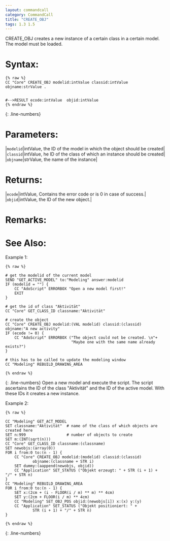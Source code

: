 ```yaml
---
layout: commandcall
category: CommandCall
title: "CREATE_OBJ"
tags: 1.3 1.5
---
```


CREATE_OBJ creates a new instance of a certain class in a certain model. The model must be loaded.

# Syntax:  

```adoscript
{% raw %}
CC "Core" CREATE_OBJ modelid:intValue classid:intValue objname:strValue .


#-->RESULT ecode:intValue  objid:intValue
{% endraw %}
```
{: .line-numbers}

# Parameters:  

|`modelid`|intValue, the ID of the model in which the object should be created|
|`classid`|intValue, he ID of the class of which an instance should be created|
|`objname`|strValue, the name of the instance|

# Returns:  

|`ecode`|intValue, Contains the error code or is 0 in case of success.|
|`objid`|intValue, the ID of the new object.|

# Remarks:



# See Also:  



Example 1:

```adoscript
{% raw %}

# get the modelid of the current model
SEND "GET_ACTIVE_MODEL" to:"Modeling" answer:modelid
IF (modelid = "") {
    CC "AdoScript" ERRORBOX "Open a new model first!"
    EXIT
}

# get the id of class "Aktivität"
CC "Core" GET_CLASS_ID classname:"Aktivität"

# create the object
CC "Core" CREATE_OBJ modelid:(VAL modelid) classid:(classid) objname:"A new activity"
IF (ecode != 0) {
    CC "AdoScript" ERRORBOX ("The object could not be created. \n"+
                             "Maybe one with the same name already exists?")
}

# this has to be called to update the modeling window
CC "Modeling" REBUILD_DRAWING_AREA

{% endraw %}
```
{: .line-numbers}
Open a new model and execute the script. The script ascertains the ID of the class "Aktivität" and the ID of the active model. With these IDs it creates a new instance.

Example 2:

```adoscript
{% raw %}

CC "Modeling" GET_ACT_MODEL
SET classname:"Aktivität"  # name of the class of which objects are created here
SET n:999                  # number of objects to create
SET m:(INT(sqrt(n)))
CC "Core" GET_CLASS_ID classname:(classname)
SET newobjs:(array(0))
FOR i from:0 to:(n - 1) {
    CC "Core" CREATE_OBJ modelid:(modelid) classid:(classid)
            objname:(classname + STR i)
    SET dummy:(aappend(newobjs, objid))
    CC "Application" SET_STATUS ("Objekt erzeugt: " + STR (i + 1) + "/" + STR n)
}
CC "Modeling" REBUILD_DRAWING_AREA
FOR i from:0 to:(n - 1) {
    SET x:(2cm + (i - FLOOR(i / m) ** m) ** 4cm)
    SET y:(2cm + FLOOR(i / m) ** 4cm)
    CC "Modeling" SET_OBJ_POS objid:(newobjs[i]) x:(x) y:(y)
    CC "Application" SET_STATUS ("Objekt positioniert: " +
            STR (i + 1) + "/" + STR n)
}

{% endraw %}
```
{: .line-numbers}

